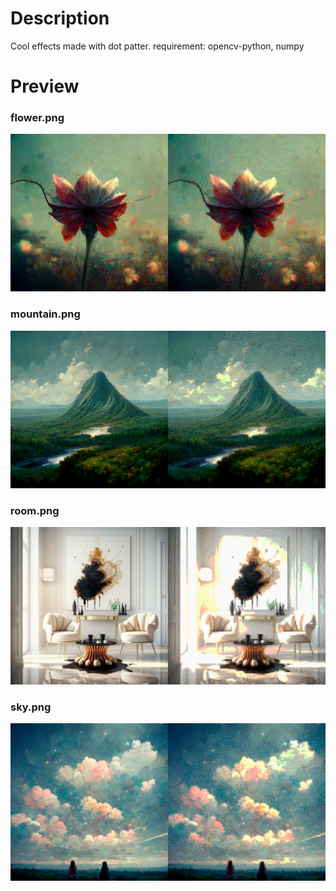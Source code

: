 # Description
Cool effects made with dot patter.
requirement: opencv-python, numpy

# Preview
### flower.png
![image](./save/flower/final.png)

### mountain.png
![image](./save/mountain/final.png)

### room.png
![image](./save/room/final.png)

### sky.png
![image](./save/sky/final.png)
